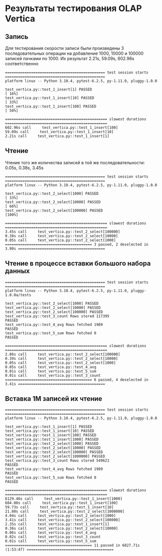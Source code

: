 # Результаты тестирования OLAP Vertica

## Запись 
Для тестирования скорости записи были произведены 3 последовательных операции на добавление 1000, 10000 и 100000 записей пачками по 1000. Их результат 2.21s, 59.09s, 602.96s соответственно

    ============================================== test session starts ==============================================
    platform linux -- Python 3.10.4, pytest-6.2.5, py-1.11.0, pluggy-1.0.0                                             

    test_vertica.py::test_1_insert[1] PASSED                                                                  [ 16%]
    test_vertica.py::test_1_insert[10] PASSED                                                                 [ 33%]
    test_vertica.py::test_1_insert[100] PASSED                                                                [ 50%]

    =============================================== slowest durations ===============================================
    602.96s call     test_vertica.py::test_1_insert[100]
    59.09s call     test_vertica.py::test_1_insert[10]
    2.21s call     test_vertica.py::test_1_insert[1]

## Чтение 
Чтение того же количества записей в той же последовательности: 0.05s, 0.38s, 3.45s

    ============================================== test session starts ==============================================
    platform linux -- Python 3.10.4, pytest-6.2.5, py-1.11.0, pluggy-1.0.0                                          

    test_vertica.py::test_2_select[1000] PASSED                                                               [ 33%]
    test_vertica.py::test_2_select[10000] PASSED                                                              [ 66%]
    test_vertica.py::test_2_select[100000] PASSED                                                             [100%]

    =============================================== slowest durations ===============================================
    3.45s call     test_vertica.py::test_2_select[100000]
    0.38s call     test_vertica.py::test_2_select[10000]
    0.05s call     test_vertica.py::test_2_select[1000]
    ======================================== 3 passed, 2 deselected in 3.90s ========================================

## Чтение в процессе вставки большого набора данных
    ============================================== test session starts ==============================================
    platform linux -- Python 3.10.4, pytest-6.2.5, py-1.11.0, pluggy-1.0.0a/tests                                          

    test_vertica.py::test_2_select[1000] PASSED
    test_vertica.py::test_2_select[10000] PASSED
    test_vertica.py::test_2_select[100000] PASSED
    test_vertica.py::test_3_count Rows stored 117395
    PASSED
    test_vertica.py::test_4_avg Rows fetched 1989
    PASSED
    test_vertica.py::test_5_sum Rows fetched 0
    PASSED

    =============================================== slowest durations ===============================================
    2.86s call     test_vertica.py::test_2_select[100000]
    0.39s call     test_vertica.py::test_2_select[10000]
    0.05s call     test_vertica.py::test_2_select[1000]
    0.05s call     test_vertica.py::test_4_avg
    0.01s call     test_vertica.py::test_5_sum
    0.01s call     test_vertica.py::test_3_count
    ======================================== 6 passed, 4 deselected in 3.41s ========================================

## Вставка 1М записей их чтение
    ============================================== test session starts ==============================================
    platform linux -- Python 3.10.4, pytest-6.2.5, py-1.11.0, pluggy-1.0.0                                          

    test_vertica.py::test_1_insert[1] PASSED
    test_vertica.py::test_1_insert[10] PASSED
    test_vertica.py::test_1_insert[100] PASSED
    test_vertica.py::test_1_insert[1000] PASSED
    test_vertica.py::test_2_select[1000] PASSED
    test_vertica.py::test_2_select[10000] PASSED
    test_vertica.py::test_2_select[100000] PASSED
    test_vertica.py::test_2_select[1000000] PASSED
    test_vertica.py::test_3_count Rows stored 549621
    PASSED
    test_vertica.py::test_4_avg Rows fetched 1989
    PASSED
    test_vertica.py::test_5_sum Rows fetched 0
    PASSED

    =============================================== slowest durations ===============================================
    6129.46s call     test_vertica.py::test_1_insert[1000]
    604.00s call     test_vertica.py::test_1_insert[100]
    59.73s call     test_vertica.py::test_1_insert[10]
    21.80s call     test_vertica.py::test_2_select[1000000]
    4.04s call     test_vertica.py::test_2_select[1000]
    3.41s call     test_vertica.py::test_2_select[100000]
    2.35s call     test_vertica.py::test_1_insert[1]
    0.36s call     test_vertica.py::test_2_select[10000]
    0.06s call     test_vertica.py::test_4_avg
    0.02s call     test_vertica.py::test_3_count
    0.01s call     test_vertica.py::test_5_sum
    ======================================== 11 passed in 6827.71s (1:53:47) ========================================